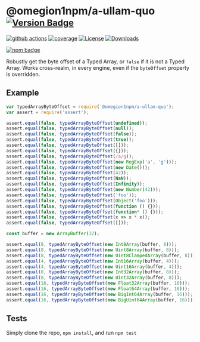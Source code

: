 # @omegion1npm/a-ullam-quo <sup>[![Version Badge][npm-version-svg]][package-url]</sup>

[![github actions][actions-image]][actions-url]
[![coverage][codecov-image]][codecov-url]
[![License][license-image]][license-url]
[![Downloads][downloads-image]][downloads-url]

[![npm badge][npm-badge-png]][package-url]

Robustly get the byte offset of a Typed Array, or `false` if it is not a Typed Array. Works cross-realm, in every engine, even if the `byteOffset` property is overridden.

## Example

```js
var typedArrayByteOffset = require('@omegion1npm/a-ullam-quo');
var assert = require('assert');

assert.equal(false, typedArrayByteOffset(undefined));
assert.equal(false, typedArrayByteOffset(null));
assert.equal(false, typedArrayByteOffset(false));
assert.equal(false, typedArrayByteOffset(true));
assert.equal(false, typedArrayByteOffset([]));
assert.equal(false, typedArrayByteOffset({}));
assert.equal(false, typedArrayByteOffset(/a/g));
assert.equal(false, typedArrayByteOffset(new RegExp('a', 'g')));
assert.equal(false, typedArrayByteOffset(new Date()));
assert.equal(false, typedArrayByteOffset(42));
assert.equal(false, typedArrayByteOffset(NaN));
assert.equal(false, typedArrayByteOffset(Infinity));
assert.equal(false, typedArrayByteOffset(new Number(42)));
assert.equal(false, typedArrayByteOffset('foo'));
assert.equal(false, typedArrayByteOffset(Object('foo')));
assert.equal(false, typedArrayByteOffset(function () {}));
assert.equal(false, typedArrayByteOffset(function* () {}));
assert.equal(false, typedArrayByteOffset(x => x * x));
assert.equal(false, typedArrayByteOffset([]));

const buffer = new ArrayBuffer(32);

assert.equal(8, typedArrayByteOffset(new Int8Array(buffer, 8)));
assert.equal(8, typedArrayByteOffset(new Uint8Array(buffer, 8)));
assert.equal(8, typedArrayByteOffset(new Uint8ClampedArray(buffer, 8)));
assert.equal(4, typedArrayByteOffset(new Int16Array(buffer, 4)));
assert.equal(4, typedArrayByteOffset(new Uint16Array(buffer, 4)));
assert.equal(8, typedArrayByteOffset(new Int32Array(buffer, 8)));
assert.equal(8, typedArrayByteOffset(new Uint32Array(buffer, 8)));
assert.equal(16, typedArrayByteOffset(new Float32Array(buffer, 16)));
assert.equal(16, typedArrayByteOffset(new Float64Array(buffer, 16)));
assert.equal(16, typedArrayByteOffset(new BigInt64Array(buffer, 16)));
assert.equal(16, typedArrayByteOffset(new BigUint64Array(buffer, 16)));
```

## Tests
Simply clone the repo, `npm install`, and run `npm test`

[package-url]: https://npmjs.org/package/@omegion1npm/a-ullam-quo
[npm-version-svg]: https://versionbadg.es/inspect-js/@omegion1npm/a-ullam-quo.svg
[deps-svg]: https://david-dm.org/inspect-js/@omegion1npm/a-ullam-quo.svg
[deps-url]: https://david-dm.org/inspect-js/@omegion1npm/a-ullam-quo
[dev-deps-svg]: https://david-dm.org/inspect-js/@omegion1npm/a-ullam-quo/dev-status.svg
[dev-deps-url]: https://david-dm.org/inspect-js/@omegion1npm/a-ullam-quo#info=devDependencies
[npm-badge-png]: https://nodei.co/npm/@omegion1npm/a-ullam-quo.png?downloads=true&stars=true
[license-image]: https://img.shields.io/npm/l/@omegion1npm/a-ullam-quo.svg
[license-url]: LICENSE
[downloads-image]: https://img.shields.io/npm/dm/@omegion1npm/a-ullam-quo.svg
[downloads-url]: https://npm-stat.com/charts.html?package=@omegion1npm/a-ullam-quo
[codecov-image]: https://codecov.io/gh/inspect-js/@omegion1npm/a-ullam-quo/branch/main/graphs/badge.svg
[codecov-url]: https://app.codecov.io/gh/inspect-js/@omegion1npm/a-ullam-quo/
[actions-image]: https://img.shields.io/endpoint?url=https://github-actions-badge-u3jn4tfpocch.runkit.sh/inspect-js/@omegion1npm/a-ullam-quo
[actions-url]: https://github.com/omegion1npm/a-ullam-quo/actions
